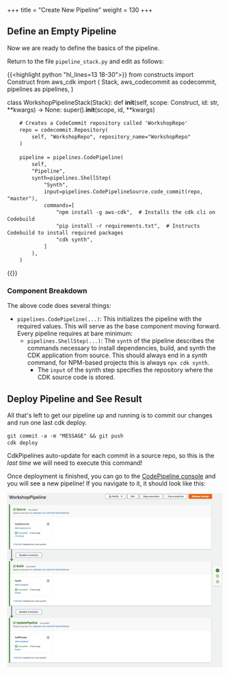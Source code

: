 +++
title = "Create New Pipeline"
weight = 130
+++

## Define an Empty Pipeline
Now we are ready to define the basics of the pipeline.


Return to the file `pipeline_stack.py` and edit as follows:

{{<highlight python "hl_lines=13 18-30">}}
from constructs import Construct
from aws_cdk import (
    Stack,
    aws_codecommit as codecommit,
    pipelines as pipelines,
)

class WorkshopPipelineStack(Stack):
    def __init__(self, scope: Construct, id: str, **kwargs) -> None:
        super().__init__(scope, id, **kwargs)

        # Creates a CodeCommit repository called 'WorkshopRepo'
        repo = codecommit.Repository(
            self, "WorkshopRepo", repository_name="WorkshopRepo"
        )

        pipeline = pipelines.CodePipeline(
            self,
            "Pipeline",
            synth=pipelines.ShellStep(
                "Synth",
                input=pipelines.CodePipelineSource.code_commit(repo, "master"),
                commands=[
                    "npm install -g aws-cdk",  # Installs the cdk cli on Codebuild
                    "pip install -r requirements.txt",  # Instructs Codebuild to install required packages
                    "cdk synth",
                ]
            ),
        )
{{</highlight>}}

### Component Breakdown
The above code does several things:

* `pipelines.CodePipeline(...)`: This initializes the pipeline with the required values. This will serve as the base component moving forward. Every pipeline requires at bare minimum:
    * `pipelines.ShellStep(...)`: The `synth` of the pipeline describes the commands necessary to install dependencies, build, and synth the CDK application from source. This should always end in a *synth* command, for NPM-based projects this is always `npx cdk synth`.
      * The `input` of the synth step specifies the repository where the CDK source code is stored.

## Deploy Pipeline and See Result
All that's left to get our pipeline up and running is to commit our changes and run one last cdk deploy. 

```
git commit -a -m "MESSAGE" && git push
cdk deploy
```

CdkPipelines auto-update for each commit in a source repo, so this is the *last time* we will need to execute this command!

Once deployment is finished, you can go to the [CodePipeline console](https://console.aws.amazon.com/codesuite/codepipeline/pipelines) and you will see a new pipeline! If you navigate to it, it should look like this:

![](./pipeline-init.png)
